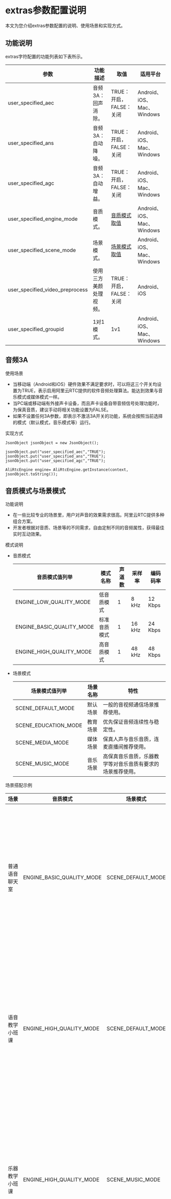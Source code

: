 # extras参数配置说明

本文为您介绍extras参数配置的说明、使用场景和实现方式。

## 功能说明

extras字符配置的功能列表如下表所示。

|参数|功能描述|取值|适用平台|
|--|----|--|----|
|user\_specified\_aec|音频3A：回声消除。|TRUE：开启，FALSE：关闭|Android、iOS、Mac、Windows|
|user\_specified\_ans|音频3A：自动降噪。|TRUE：开启，FALSE：关闭|Android、iOS、Mac、Windows|
|user\_specified\_agc|音频3A：自动增益。|TRUE：开启，FALSE：关闭|Android、iOS、Mac、Windows|
|user\_specified\_engine\_mode|音质模式。|[音质模式取值](#li_4g0_izm_69a)|Android、iOS、Mac、Windows|
|user\_specified\_scene\_mode|场景模式。|[场景模式取值](#li_50c_13h_dis)|Android、iOS、Mac、Windows|
|user\_specified\_video\_preprocess|使用三方美颜处理视频。|TRUE：开启，FALSE：关闭|Android、iOS|
|user\_specified\_groupid|1对1模式。|1v1|Android、iOS、Mac、Windows|

## 音频3A

使用场景

-   当移动端（Android和iOS）硬件效果不满足要求时，可以将这三个开关均设置为TRUE，表示启用阿里云RTC提供的软件音频处理算法。能达到效果与音乐模式或媒体模式一样。
-   当PC端或移动端有外接声卡设备，而且声卡设备自带音频信号处理功能时，为保真音质，建议手动将相关功能设置为FALSE。
-   如果不设置任何3A参数，即表示不激活3A开关的功能，系统会按照当前选择的模式（默认模式，音乐模式等）运行。

实现方式

```
JsonObject jsonObject = new JsonObject();

jsonObject.put("user_specified_aec","TRUE");
jsonObject.put("user_specified_ans","TRUE");
jsonObject.put("user_specified_agc","TRUE");

AliRtcEngine engine= AliRtcEngine.getInstance(context, jsonObject.toString());
```

## 音质模式与场景模式

功能说明

-   在一些比较专业的场景里，用户对声音的效果需求很高。阿里云RTC提供多种组合方案。
-   开发者根据对音质、场景等的不同需求，自由定制不同的音频属性，获得最佳实时互动效果。

模式说明

-   音质模式

    |音质模式值列举|模式名称|声道数|采样率|编码码率|
    |-------|----|---|---|----|
    |ENGINE\_LOW\_QUALITY\_MODE|低音质模式|1|8 kHz|12 Kbps|
    |ENGINE\_BASIC\_QUALITY\_MODE|标准音质模式|1|16 kHz|24 Kbps|
    |ENGINE\_HIGH\_QUALITY\_MODE|高音质模式|1|48 kHz|48 Kbps|

-   场景模式

    |场景模式值列举|场景名称|特性|
    |-------|----|--|
    |SCENE\_DEFAULT\_MODE|默认场景|一般的音视频通信场景推荐使用。|
    |SCENE\_EDUCATION\_MODE|教育场景|优先保证音频连续性与稳定性。|
    |SCENE\_MEDIA\_MODE|媒体场景|保真人声与音乐音质，连麦直播间推荐使用。|
    |SCENE\_MUSIC\_MODE|音乐场景|高保真音乐音质，乐器教学等对音乐音质有要求的场景推荐使用。|


场景搭配示例

|场景|音质模式|场景模式|特性|
|--|----|----|--|
|普通语音聊天室|ENGINE\_BASIC\_QUALITY\_MODE|SCENE\_DEFAULT\_MODE|音质较好，优先保证通话质量，传输流畅。适用于对音质没有极致追求的场景。|
|语音教学小班课|ENGINE\_HIGH\_QUALITY\_MODE|SCENE\_DEFAULT\_MODE|音质高清，优先保证通话质量，传输流畅。适用于对语音音质有极致追求的场景。|
|乐器教学小班课|ENGINE\_HIGH\_QUALITY\_MODE|SCENE\_MUSIC\_MODE|音质高清，优先音乐质量，传输流畅。适用于对音乐音质有极致追求的场景。|
|直播连麦（语聊）|ENGINE\_HIGH\_QUALITY\_MODE|SCENE\_MEDIA\_MODE|传输流畅、音质高清，保证语音质量的同时，兼顾音乐音质。适用于既有语音又有音乐的聊天场景。|
|直播连麦（唱歌）|ENGINE\_HIGH\_QUALITY\_MODE|SCENE\_MUSIC\_MODE|传输流畅、音质高清，优先音乐质量，配合提供的各种音效。适用于唱歌乐器弹奏为主的场景。|
|小型穿戴设备（如电话手表）|ENGINE\_LOW\_QUALITY\_MODE|SCENE\_DEFAULT\_MODE|传输流畅、音质较好，优先保证语音可听可懂，功耗低。|

实现方式

```
JsonObject jsonObject = new JsonObject();
//开启音乐场景下高音质模式
jsonObject.put("user_specified_engine_mode","ENGINE_HIGH_QUALITY_MODE");
jsonObject.put("user_specified_scene_mode","SCENE_MUSIC_MODE");

AliRtcEngine engine= AliRtcEngine.getInstance(context, jsonObject.toString());
```

## 使用三方美颜处理视频

功能说明

-   在接⼊前，我们需要在SDK的实例extra字段中添加开关：user\_specified\_video\_preprocess：TRUE。
-   通常客户集成以后反馈⾃⼰能看到美颜，对⽅看不到，就是因为这个没有设置。

实现方式

```
JsonObject jsonObject = new JsonObject();
jsonObject.put("user_specified_video_preprocess","TRUE");

AliRtcEngine engine= AliRtcEngine.getInstance(context, jsonObject.toString());
```

## 1对1模式

1对1模式自动推流，只推相机大流，不推次要相机流。

场景描述

随着近些年音视频的应用越来越广泛，衍生了多样的在线教育、实时通信等场景。在教育场景下1对1指导更是广泛使用。下面是一些典型的1对1场景。 例如：1对1线上课外辅导、1对1线上语言教学、1对1线上音乐陪练和1对1线上面试等。

实现方式

```
JsonObject jsonObject = new JsonObject();
jsonObject.put("user_specified_groupid","1v1");

AliRtcEngine engine= AliRtcEngine.getInstance(context, jsonObject.toString());
```

